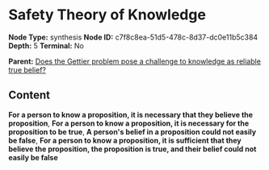 # Safety Theory of Knowledge

**Node Type:** synthesis
**Node ID:** c7f8c8ea-51d5-478c-8d37-dc0e11b5c384
**Depth:** 5
**Terminal:** No

**Parent:** [Does the Gettier problem pose a challenge to knowledge as reliable true belief?](does-the-gettier-problem-pose-a-challenge-to-knowledge-as-reliable-true-belief-antithesis-712aed84-2026-4a31-925c-3ab823b5c84b.md)

## Content

**For a person to know a proposition, it is necessary that they believe the proposition**, **For a person to know a proposition, it is necessary for the proposition to be true**, **A person's belief in a proposition could not easily be false**, **For a person to know a proposition, it is sufficient that they believe the proposition, the proposition is true, and their belief could not easily be false**

